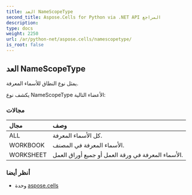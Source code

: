 ```yaml
---
title: العد NameScopeType
second_title: Aspose.Cells for Python via .NET API المراجع
description:
type: docs
weight: 2250
url: /ar/python-net/aspose.cells/namescopetype/
is_root: false
---
```

##  العد NameScopeType
يمثل نوع النطاق للأسماء المعرفة.



يكشف نوع NameScopeType الأعضاء التالية:

###  مجالات
| مجال| وصف|
| :- | :- |
| ALL | كل الأسماء المعرفة.|
| WORKBOOK | الأسماء المعرفة في المصنف.|
| WORKSHEET | الأسماء المعرفة في ورقة العمل أو جميع أوراق العمل.|



###  أنظر أيضا
* وحدة [aspose.cells](..)
